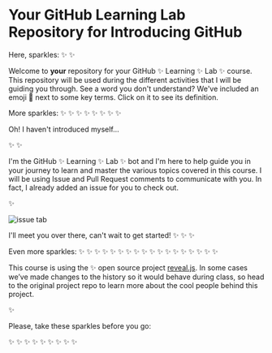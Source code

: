 # Your GitHub Learning Lab Repository for Introducing GitHub

Here, sparkles: :sparkles: :sparkles:

Welcome to **your** repository for your GitHub :sparkles: Learning :sparkles: Lab :sparkles: course. This repository will be used during the different activities that I will be guiding you through. See a word you don't understand? We've included an emoji 📖 next to some key terms. Click on it to see its definition.

More sparkles: :sparkles: :sparkles: :sparkles: :sparkles: :sparkles: :sparkles: :sparkles: :sparkles:

Oh! I haven't introduced myself...

:sparkles:
:sparkles:

I'm the GitHub :sparkles: Learning :sparkles: Lab :sparkles: bot and I'm here to help guide you in your journey to learn and master the various topics covered in this course. I will be using Issue and Pull Request comments to communicate with you. In fact, I already added an issue for you to check out.

:sparkles:

![issue tab](https://lab.github.com/public/images/issue_tab.png)

I'll meet you over there, can't wait to get started! :sparkles: :sparkles: :sparkles:

Even more sparkles: :sparkles: :sparkles: :sparkles: :sparkles: :sparkles: :sparkles: :sparkles: :sparkles: :sparkles: :sparkles: :sparkles: :sparkles: :sparkles: :sparkles: :sparkles: :sparkles: :sparkles: :sparkles:

This course is using the :sparkles: open source project [reveal.js](https://github.com/hakimel/reveal.js/). In some cases we’ve made changes to the history so it would behave during class, so head to the original project repo to learn more about the cool people behind this project.

:sparkles:

Please, take these sparkles before you go:

:sparkles:
:sparkles:
:sparkles:
:sparkles:
:sparkles:
:sparkles:
:sparkles:
:sparkles:
:sparkles:
